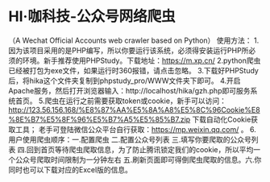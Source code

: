 # HI·咖科技-公众号网络爬虫
（A Wechat Official Accounts web crawler based on Python）
使用方法：
1.因为该项目采用的是PHP编写，所以你要运行该系统，必须得安装运行PHP所必须的环境。新手推荐使用PHPStudy。下载地址：https://m.xp.cn/
2.python爬虫已经被打包为exe文件，如果运行时360报错，请点击忽略。
3.下载好PHPStudy后，将hika这个文件夹复制到phpstudy_pro/WWW文件夹下即可。
4.开启Apache服务，然后打开浏览器输入：http://localhost/hika/gzh.php即可服务系统首页。
5.爬虫在运行之前需要获取token或cookie，新手可以访问：http://123.56.156.168/%E8%87%AA%E5%8A%A8%E5%8C%96Cookie%E8%8E%B7%E5%8F%96%E5%B7%A5%E5%85%B7.zip 下载自动化Cookie获取工具；
老手可登陆微信公众平台自行获取：https://mp.weixin.qq.com/ 。
6.用户使用爬虫顺序：一.配置爬虫 二.配置公众号列表 三.填写你要爬取的公众号列表 四.回到首页等待爬虫爬取信息，为了防止腾讯锁定我们的cookie，所以平均一个公众号爬取时间限制为一分钟左右 五.刷新页面即可得倒爬虫爬取的信息。六.你同时也可以下载对应的Excel版的信息。

